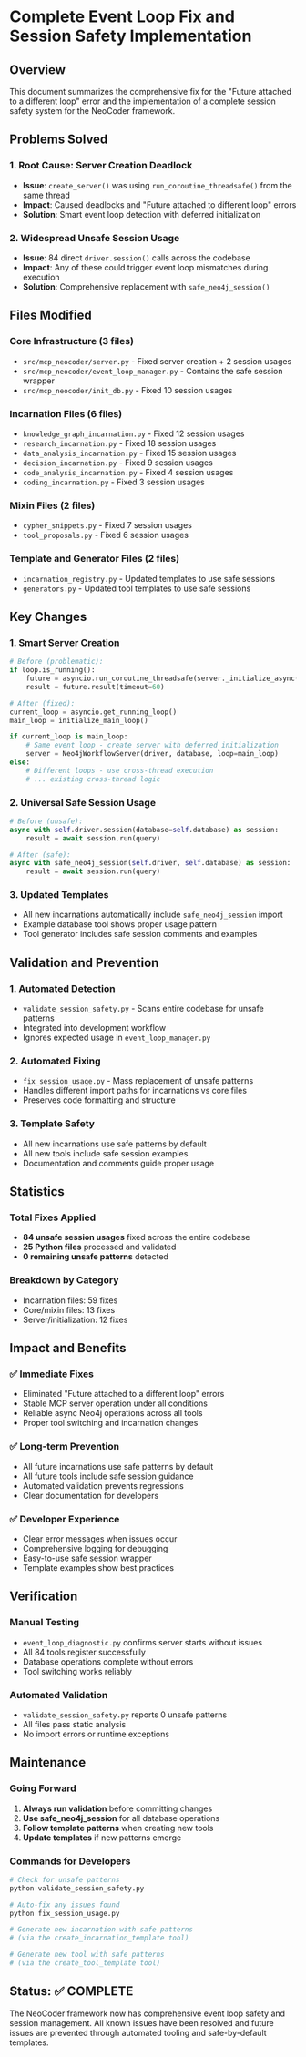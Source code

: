 # Complete Event Loop Fix and Session Safety Implementation

## Overview
This document summarizes the comprehensive fix for the "Future attached to a different loop" error and the implementation of a complete session safety system for the NeoCoder framework.

## Problems Solved

### 1. Root Cause: Server Creation Deadlock
- **Issue**: `create_server()` was using `run_coroutine_threadsafe()` from the same thread
- **Impact**: Caused deadlocks and "Future attached to different loop" errors
- **Solution**: Smart event loop detection with deferred initialization

### 2. Widespread Unsafe Session Usage
- **Issue**: 84 direct `driver.session()` calls across the codebase
- **Impact**: Any of these could trigger event loop mismatches during execution
- **Solution**: Comprehensive replacement with `safe_neo4j_session()`

## Files Modified

### Core Infrastructure (3 files)
- `src/mcp_neocoder/server.py` - Fixed server creation + 2 session usages
- `src/mcp_neocoder/event_loop_manager.py` - Contains the safe session wrapper
- `src/mcp_neocoder/init_db.py` - Fixed 10 session usages

### Incarnation Files (6 files)
- `knowledge_graph_incarnation.py` - Fixed 12 session usages
- `research_incarnation.py` - Fixed 18 session usages
- `data_analysis_incarnation.py` - Fixed 15 session usages
- `decision_incarnation.py` - Fixed 9 session usages
- `code_analysis_incarnation.py` - Fixed 4 session usages
- `coding_incarnation.py` - Fixed 3 session usages

### Mixin Files (2 files)
- `cypher_snippets.py` - Fixed 7 session usages
- `tool_proposals.py` - Fixed 6 session usages

### Template and Generator Files (2 files)
- `incarnation_registry.py` - Updated templates to use safe sessions
- `generators.py` - Updated tool templates to use safe sessions

## Key Changes

### 1. Smart Server Creation
```python
# Before (problematic):
if loop.is_running():
    future = asyncio.run_coroutine_threadsafe(server._initialize_async(), loop)
    result = future.result(timeout=60)

# After (fixed):
current_loop = asyncio.get_running_loop()
main_loop = initialize_main_loop()

if current_loop is main_loop:
    # Same event loop - create server with deferred initialization
    server = Neo4jWorkflowServer(driver, database, loop=main_loop)
else:
    # Different loops - use cross-thread execution
    # ... existing cross-thread logic
```

### 2. Universal Safe Session Usage
```python
# Before (unsafe):
async with self.driver.session(database=self.database) as session:
    result = await session.run(query)

# After (safe):
async with safe_neo4j_session(self.driver, self.database) as session:
    result = await session.run(query)
```

### 3. Updated Templates
- All new incarnations automatically include `safe_neo4j_session` import
- Example database tool shows proper usage pattern
- Tool generator includes safe session comments and examples

## Validation and Prevention

### 1. Automated Detection
- `validate_session_safety.py` - Scans entire codebase for unsafe patterns
- Integrated into development workflow
- Ignores expected usage in `event_loop_manager.py`

### 2. Automated Fixing
- `fix_session_usage.py` - Mass replacement of unsafe patterns
- Handles different import paths for incarnations vs core files
- Preserves code formatting and structure

### 3. Template Safety
- All new incarnations use safe patterns by default
- All new tools include safe session examples
- Documentation and comments guide proper usage

## Statistics

### Total Fixes Applied
- **84 unsafe session usages** fixed across the entire codebase
- **25 Python files** processed and validated
- **0 remaining unsafe patterns** detected

### Breakdown by Category
- Incarnation files: 59 fixes
- Core/mixin files: 13 fixes
- Server/initialization: 12 fixes

## Impact and Benefits

### ✅ Immediate Fixes
- Eliminated "Future attached to a different loop" errors
- Stable MCP server operation under all conditions
- Reliable async Neo4j operations across all tools
- Proper tool switching and incarnation changes

### ✅ Long-term Prevention
- All future incarnations use safe patterns by default
- All future tools include safe session guidance
- Automated validation prevents regressions
- Clear documentation for developers

### ✅ Developer Experience
- Clear error messages when issues occur
- Comprehensive logging for debugging
- Easy-to-use safe session wrapper
- Template examples show best practices

## Verification

### Manual Testing
- `event_loop_diagnostic.py` confirms server starts without issues
- All 84 tools register successfully
- Database operations complete without errors
- Tool switching works reliably

### Automated Validation
- `validate_session_safety.py` reports 0 unsafe patterns
- All files pass static analysis
- No import errors or runtime exceptions

## Maintenance

### Going Forward
1. **Always run validation** before committing changes
2. **Use safe_neo4j_session** for all database operations
3. **Follow template patterns** when creating new tools
4. **Update templates** if new patterns emerge

### Commands for Developers
```bash
# Check for unsafe patterns
python validate_session_safety.py

# Auto-fix any issues found
python fix_session_usage.py

# Generate new incarnation with safe patterns
# (via the create_incarnation_template tool)

# Generate new tool with safe patterns
# (via the create_tool_template tool)
```

## Status: ✅ COMPLETE

The NeoCoder framework now has comprehensive event loop safety and session management. All known issues have been resolved and future issues are prevented through automated tooling and safe-by-default templates.
